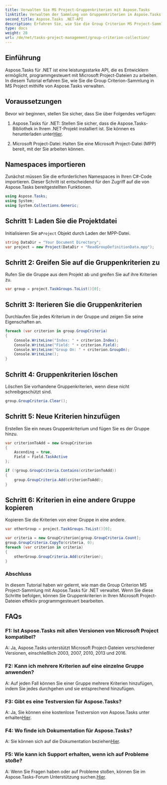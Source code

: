 ```yaml
---
title: Verwalten Sie MS Project-Gruppenkriterien mit Aspose.Tasks
linktitle: Verwalten der Sammlung von Gruppenkriterien in Aspose.Tasks
second_title: Aspose.Tasks .NET-API
description: Erfahren Sie, wie Sie die Group Criterion MS Project-Sammlung mit Aspose.Tasks für .NET verwalten. Schritt-für-Schritt-Anleitung für Entwickler.
type: docs
weight: 28
url: /de/net/tasks-project-management/group-criterion-collection/
---
```

## Einführung
Aspose.Tasks für .NET ist eine leistungsstarke API, die es Entwicklern ermöglicht, programmgesteuert mit Microsoft Project-Dateien zu arbeiten. In diesem Tutorial erfahren Sie, wie Sie die Group Criterion-Sammlung in MS Project mithilfe von Aspose.Tasks verwalten.

## Voraussetzungen

Bevor wir beginnen, stellen Sie sicher, dass Sie über Folgendes verfügen:

1.  Aspose.Tasks für .NET: Stellen Sie sicher, dass die Aspose.Tasks-Bibliothek in Ihrem .NET-Projekt installiert ist. Sie können es herunterladen unter[Hier](https://releases.aspose.com/tasks/net/).

2. Microsoft Project-Datei: Halten Sie eine Microsoft Project-Datei (MPP) bereit, mit der Sie arbeiten können.

## Namespaces importieren

Zunächst müssen Sie die erforderlichen Namespaces in Ihren C#-Code importieren. Dieser Schritt ist entscheidend für den Zugriff auf die von Aspose.Tasks bereitgestellten Funktionen.

```csharp
using Aspose.Tasks;
using System;
using System.Collections.Generic;


```

## Schritt 1: Laden Sie die Projektdatei

 Initialisieren Sie a`Project` Objekt durch Laden der MPP-Datei. 

```csharp
string DataDir = "Your Document Directory";
var project = new Project(DataDir + "ReadGroupDefinitionData.mpp");
```

## Schritt 2: Greifen Sie auf die Gruppenkriterien zu

Rufen Sie die Gruppe aus dem Projekt ab und greifen Sie auf ihre Kriterien zu.

```csharp
var group = project.TaskGroups.ToList()[0];
```

## Schritt 3: Iterieren Sie die Gruppenkriterien

Durchlaufen Sie jedes Kriterium in der Gruppe und zeigen Sie seine Eigenschaften an.

```csharp
foreach (var criterion in group.GroupCriteria)
{
    Console.WriteLine("Index: " + criterion.Index);
    Console.WriteLine("Field: " + criterion.Field);
    Console.WriteLine("Group On: " + criterion.GroupOn);
    Console.WriteLine();
}
```

## Schritt 4: Gruppenkriterien löschen

Löschen Sie vorhandene Gruppenkriterien, wenn diese nicht schreibgeschützt sind.

```csharp
group.GroupCriteria.Clear();
```

## Schritt 5: Neue Kriterien hinzufügen

Erstellen Sie ein neues Gruppenkriterium und fügen Sie es der Gruppe hinzu.

```csharp
var criterionToAdd = new GroupCriterion
{
    Ascending = true,
    Field = Field.TaskActive
};

if (!group.GroupCriteria.Contains(criterionToAdd))
{
    group.GroupCriteria.Add(criterionToAdd);
}
```

## Schritt 6: Kriterien in eine andere Gruppe kopieren

Kopieren Sie die Kriterien von einer Gruppe in eine andere.

```csharp
var otherGroup = project.TaskGroups.ToList()[0];

var criteria = new GroupCriterion[group.GroupCriteria.Count];
group.GroupCriteria.CopyTo(criteria, 0);
foreach (var criterion in criteria)
{
    otherGroup.GroupCriteria.Add(criterion);
}
```

### Abschluss

In diesem Tutorial haben wir gelernt, wie man die Group Criterion MS Project-Sammlung mit Aspose.Tasks für .NET verwaltet. Wenn Sie diese Schritte befolgen, können Sie Gruppenkriterien in Ihren Microsoft Project-Dateien effektiv programmgesteuert bearbeiten.

## FAQs

### F1: Ist Aspose.Tasks mit allen Versionen von Microsoft Project kompatibel?

A: Ja, Aspose.Tasks unterstützt Microsoft Project-Dateien verschiedener Versionen, einschließlich 2003, 2007, 2010, 2013 und 2016.

### F2: Kann ich mehrere Kriterien auf eine einzelne Gruppe anwenden?

A: Auf jeden Fall können Sie einer Gruppe mehrere Kriterien hinzufügen, indem Sie jedes durchgehen und sie entsprechend hinzufügen.

### F3: Gibt es eine Testversion für Aspose.Tasks?

 A: Ja, Sie können eine kostenlose Testversion von Aspose.Tasks unter erhalten[Hier](https://releases.aspose.com/).

### F4: Wo finde ich Dokumentation für Aspose.Tasks?

 A: Sie können sich auf die Dokumentation beziehen[Hier](https://reference.aspose.com/tasks/net/).

### F5: Wie kann ich Support erhalten, wenn ich auf Probleme stoße?

 A: Wenn Sie Fragen haben oder auf Probleme stoßen, können Sie im Aspose.Tasks-Forum Unterstützung suchen.[Hier](https://forum.aspose.com/c/tasks/15).